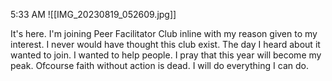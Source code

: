 5:33 AM
![[IMG_20230819_052609.jpg]]

It's here. 
I'm joining Peer Facilitator Club inline with my reason given to my interest. I never would have thought this club exist. The day I heard about it wanted to join. I wanted to help people. I pray that this year will become my peak. Ofcourse faith without action is dead. I will do everything I can do.